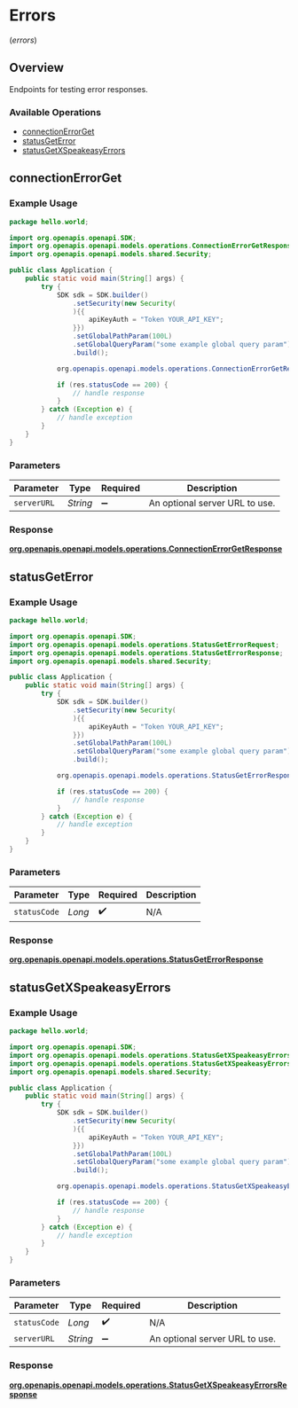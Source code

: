 # Errors
(*errors*)

## Overview

Endpoints for testing error responses.

### Available Operations

* [connectionErrorGet](#connectionerrorget)
* [statusGetError](#statusgeterror)
* [statusGetXSpeakeasyErrors](#statusgetxspeakeasyerrors)

## connectionErrorGet

### Example Usage

```java
package hello.world;

import org.openapis.openapi.SDK;
import org.openapis.openapi.models.operations.ConnectionErrorGetResponse;
import org.openapis.openapi.models.shared.Security;

public class Application {
    public static void main(String[] args) {
        try {
            SDK sdk = SDK.builder()
                .setSecurity(new Security(
                ){{
                    apiKeyAuth = "Token YOUR_API_KEY";
                }})
                .setGlobalPathParam(100L)
                .setGlobalQueryParam("some example global query param")
                .build();

            org.openapis.openapi.models.operations.ConnectionErrorGetResponse res = sdk.errors.connectionErrorGet();

            if (res.statusCode == 200) {
                // handle response
            }
        } catch (Exception e) {
            // handle exception
        }
    }
}
```

### Parameters

| Parameter                      | Type                           | Required                       | Description                    |
| ------------------------------ | ------------------------------ | ------------------------------ | ------------------------------ |
| `serverURL`                    | *String*                       | :heavy_minus_sign:             | An optional server URL to use. |


### Response

**[org.openapis.openapi.models.operations.ConnectionErrorGetResponse](../../models/operations/ConnectionErrorGetResponse.md)**


## statusGetError

### Example Usage

```java
package hello.world;

import org.openapis.openapi.SDK;
import org.openapis.openapi.models.operations.StatusGetErrorRequest;
import org.openapis.openapi.models.operations.StatusGetErrorResponse;
import org.openapis.openapi.models.shared.Security;

public class Application {
    public static void main(String[] args) {
        try {
            SDK sdk = SDK.builder()
                .setSecurity(new Security(
                ){{
                    apiKeyAuth = "Token YOUR_API_KEY";
                }})
                .setGlobalPathParam(100L)
                .setGlobalQueryParam("some example global query param")
                .build();

            org.openapis.openapi.models.operations.StatusGetErrorResponse res = sdk.errors.statusGetError(458364L);

            if (res.statusCode == 200) {
                // handle response
            }
        } catch (Exception e) {
            // handle exception
        }
    }
}
```

### Parameters

| Parameter          | Type               | Required           | Description        |
| ------------------ | ------------------ | ------------------ | ------------------ |
| `statusCode`       | *Long*             | :heavy_check_mark: | N/A                |


### Response

**[org.openapis.openapi.models.operations.StatusGetErrorResponse](../../models/operations/StatusGetErrorResponse.md)**


## statusGetXSpeakeasyErrors

### Example Usage

```java
package hello.world;

import org.openapis.openapi.SDK;
import org.openapis.openapi.models.operations.StatusGetXSpeakeasyErrorsRequest;
import org.openapis.openapi.models.operations.StatusGetXSpeakeasyErrorsResponse;
import org.openapis.openapi.models.shared.Security;

public class Application {
    public static void main(String[] args) {
        try {
            SDK sdk = SDK.builder()
                .setSecurity(new Security(
                ){{
                    apiKeyAuth = "Token YOUR_API_KEY";
                }})
                .setGlobalPathParam(100L)
                .setGlobalQueryParam("some example global query param")
                .build();

            org.openapis.openapi.models.operations.StatusGetXSpeakeasyErrorsResponse res = sdk.errors.statusGetXSpeakeasyErrors(385913L);

            if (res.statusCode == 200) {
                // handle response
            }
        } catch (Exception e) {
            // handle exception
        }
    }
}
```

### Parameters

| Parameter                      | Type                           | Required                       | Description                    |
| ------------------------------ | ------------------------------ | ------------------------------ | ------------------------------ |
| `statusCode`                   | *Long*                         | :heavy_check_mark:             | N/A                            |
| `serverURL`                    | *String*                       | :heavy_minus_sign:             | An optional server URL to use. |


### Response

**[org.openapis.openapi.models.operations.StatusGetXSpeakeasyErrorsResponse](../../models/operations/StatusGetXSpeakeasyErrorsResponse.md)**

